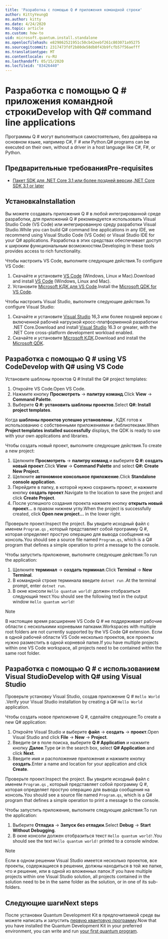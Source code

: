 ```yaml
---
title: 'Разработка с помощью Q # приложения командной строки'
author: KittyYeungQ
ms.author: kitty
ms.date: 4/24/2020
ms.topic: article
ms.custom: how-to
uid: microsoft.quantum.install.standalone
ms.openlocfilehash: e829862521951c50cb42eebf261c803071a95275
ms.sourcegitcommit: 2317473fdf2b80de58db0f43b9fcfb57f56aefff
ms.translationtype: MT
ms.contentlocale: ru-RU
ms.lasthandoff: 05/15/2020
ms.locfileid: "83426440"
---
```

# <a name="develop-with-q-command-line-applications"></a><span data-ttu-id="bb99f-102">Разработка с помощью Q # приложения командной строки</span><span class="sxs-lookup"><span data-stu-id="bb99f-102">Develop with Q# command line applications</span></span>

<span data-ttu-id="bb99f-103">Программы Q # могут выполняться самостоятельно, без драйвера на основном языке, например C#, F # или Python.</span><span class="sxs-lookup"><span data-stu-id="bb99f-103">Q# programs can be executed on their own, without a driver in a host language like C#, F#, or Python.</span></span>

## <a name="pre-requisites"></a><span data-ttu-id="bb99f-104">Предварительные требования</span><span class="sxs-lookup"><span data-stu-id="bb99f-104">Pre-requisites</span></span>

- <span data-ttu-id="bb99f-105">[Пакет SDK для .NET Core 3.1 или более поздней версии](https://www.microsoft.com/net/download).</span><span class="sxs-lookup"><span data-stu-id="bb99f-105">[.NET Core SDK 3.1 or later](https://www.microsoft.com/net/download)</span></span>

## <a name="installation"></a><span data-ttu-id="bb99f-106">Установка</span><span class="sxs-lookup"><span data-stu-id="bb99f-106">Installation</span></span>

<span data-ttu-id="bb99f-107">Вы можете создавать приложения Q # в любой интегрированной среде разработки, для приложений Q # рекомендуется использовать Visual Studio Code (VS Code) или интегрированную среду разработки Visual Studio.</span><span class="sxs-lookup"><span data-stu-id="bb99f-107">While you can build Q# command line applications in any IDE, we recommend using Visual Studio Code (VS Code) or Visual Studio IDE for your Q# applications.</span></span> <span data-ttu-id="bb99f-108">Разработка в этих средствах обеспечивает доступ к широким функциональным возможностям.</span><span class="sxs-lookup"><span data-stu-id="bb99f-108">Developing in these tools provides access to rich functionality.</span></span>

<span data-ttu-id="bb99f-109">Чтобы настроить VS Code, выполните следующие действия.</span><span class="sxs-lookup"><span data-stu-id="bb99f-109">To configure VS Code:</span></span>

1. <span data-ttu-id="bb99f-110">Скачайте и установите [VS Code](https://code.visualstudio.com/download) (Windows, Linux и Mac).</span><span class="sxs-lookup"><span data-stu-id="bb99f-110">Download and install [VS Code](https://code.visualstudio.com/download) (Windows, Linux and Mac).</span></span>
2. <span data-ttu-id="bb99f-111">Установите [Microsoft КДК для VS Code](https://marketplace.visualstudio.com/items?itemName=quantum.quantum-devkit-vscode).</span><span class="sxs-lookup"><span data-stu-id="bb99f-111">Install the [Microsoft QDK for VS Code](https://marketplace.visualstudio.com/items?itemName=quantum.quantum-devkit-vscode).</span></span>

<span data-ttu-id="bb99f-112">Чтобы настроить Visual Studio, выполните следующие действия.</span><span class="sxs-lookup"><span data-stu-id="bb99f-112">To configure Visual Studio:</span></span>

1. <span data-ttu-id="bb99f-113">Скачайте и установите [Visual Studio](https://visualstudio.microsoft.com/downloads/) 16,3 или более поздней версии с включенной рабочей нагрузкой кросс-платформенной разработки .NET Core.</span><span class="sxs-lookup"><span data-stu-id="bb99f-113">Download and install [Visual Studio](https://visualstudio.microsoft.com/downloads/) 16.3 or greater, with the .NET Core cross-platform development workload enabled.</span></span>
2. <span data-ttu-id="bb99f-114">Скачайте и установите [Microsoft КДК](https://marketplace.visualstudio.com/items?itemName=quantum.DevKit).</span><span class="sxs-lookup"><span data-stu-id="bb99f-114">Download and install the [Microsoft QDK](https://marketplace.visualstudio.com/items?itemName=quantum.DevKit).</span></span>


## <a name="develop-with-q-using-vs-code"></a><span data-ttu-id="bb99f-115">Разработка с помощью Q # using VS Code</span><span class="sxs-lookup"><span data-stu-id="bb99f-115">Develop with Q# using VS Code</span></span>

<span data-ttu-id="bb99f-116">Установите шаблоны проектов Q #:</span><span class="sxs-lookup"><span data-stu-id="bb99f-116">Install the Q# project templates:</span></span>

1. <span data-ttu-id="bb99f-117">Откройте VS Code.</span><span class="sxs-lookup"><span data-stu-id="bb99f-117">Open VS Code.</span></span>
2. <span data-ttu-id="bb99f-118">Нажмите кнопку **Просмотреть**  ->  **палитру команд**.</span><span class="sxs-lookup"><span data-stu-id="bb99f-118">Click **View** -> **Command Palette**.</span></span>
3. <span data-ttu-id="bb99f-119">Выберите **Q #: установить шаблоны проектов**.</span><span class="sxs-lookup"><span data-stu-id="bb99f-119">Select **Q#: Install project templates**.</span></span>

<span data-ttu-id="bb99f-120">Когда **шаблоны проектов успешно установлены** , КДК готов к использованию с собственными приложениями и библиотеками.</span><span class="sxs-lookup"><span data-stu-id="bb99f-120">When **Project templates installed successfully** displays, the QDK is ready to use with your own applications and libraries.</span></span>

<span data-ttu-id="bb99f-121">Чтобы создать новый проект, выполните следующие действия.</span><span class="sxs-lookup"><span data-stu-id="bb99f-121">To create a new project:</span></span>

1. <span data-ttu-id="bb99f-122">Щелкните **Просмотреть**  ->  **палитру команд** и выберите **Q #: создать новый проект**.</span><span class="sxs-lookup"><span data-stu-id="bb99f-122">Click **View** -> **Command Palette** and select **Q#: Create New Project**.</span></span>
2. <span data-ttu-id="bb99f-123">Щелкните **автономное консольное приложение**.</span><span class="sxs-lookup"><span data-stu-id="bb99f-123">Click **Standalone console application**.</span></span>
3. <span data-ttu-id="bb99f-124">Перейдите в папку, в которой нужно сохранить проект, и нажмите кнопку **создать проект**.</span><span class="sxs-lookup"><span data-stu-id="bb99f-124">Navigate to the location to save the project and click **Create Project**.</span></span>
4. <span data-ttu-id="bb99f-125">После успешного создания проекта нажмите кнопку **открыть новый проект...** в правом нижнем углу.</span><span class="sxs-lookup"><span data-stu-id="bb99f-125">When the project is successfully created, click **Open new project...** in the lower right.</span></span>
        
<span data-ttu-id="bb99f-126">Проверьте проект.</span><span class="sxs-lookup"><span data-stu-id="bb99f-126">Inspect the project.</span></span> <span data-ttu-id="bb99f-127">Вы увидите исходный файл с именем `Program.qs` , который представляет собой программу Q #, которая определяет простую операцию для вывода сообщения на консоль.</span><span class="sxs-lookup"><span data-stu-id="bb99f-127">You should see a source file named `Program.qs`, which is a Q# program that defines a simple operation to print a message to the console.</span></span>

<span data-ttu-id="bb99f-128">Чтобы запустить приложение, выполните следующие действия:</span><span class="sxs-lookup"><span data-stu-id="bb99f-128">To run the application:</span></span>
1. <span data-ttu-id="bb99f-129">Щелкните **терминал**  ->  **создать терминал**.</span><span class="sxs-lookup"><span data-stu-id="bb99f-129">Click **Terminal** -> **New Terminal**.</span></span>
2. <span data-ttu-id="bb99f-130">В командной строке терминала введите `dotnet run` .</span><span class="sxs-lookup"><span data-stu-id="bb99f-130">At the terminal prompt, enter `dotnet run`.</span></span>
3. <span data-ttu-id="bb99f-131">В окне консоли `Hello quantum world!` должен отобразиться следующий текст.</span><span class="sxs-lookup"><span data-stu-id="bb99f-131">You should see the following text in the output window `Hello quantum world!`</span></span>


> [!NOTE]
> <span data-ttu-id="bb99f-132">В настоящее время расширение VS Code Q # не поддерживает рабочие области с несколькими корневыми папками.</span><span class="sxs-lookup"><span data-stu-id="bb99f-132">Workspaces with multiple root folders are not currently supported by the VS Code Q# extension.</span></span> <span data-ttu-id="bb99f-133">Если в одной рабочей области VS Code несколько проектов, все проекты нужно разместить в одной корневой папке.</span><span class="sxs-lookup"><span data-stu-id="bb99f-133">If you have multiple projects within one VS Code workspace, all projects need to be contained within the same root folder.</span></span>

## <a name="develop-with-q-using-visual-studio"></a><span data-ttu-id="bb99f-134">Разработка с помощью Q # с использованием Visual Studio</span><span class="sxs-lookup"><span data-stu-id="bb99f-134">Develop with Q# using Visual Studio</span></span>

<span data-ttu-id="bb99f-135">Проверьте установку Visual Studio, создав приложение Q # `Hello World` .</span><span class="sxs-lookup"><span data-stu-id="bb99f-135">Verify your Visual Studio installation by creating a Q# `Hello World` application.</span></span>

<span data-ttu-id="bb99f-136">Чтобы создать новое приложение Q #, сделайте следующее:</span><span class="sxs-lookup"><span data-stu-id="bb99f-136">To create a new Q# application:</span></span>
1. <span data-ttu-id="bb99f-137">Откройте Visual Studio и выберите **файл**  ->  **создать**  ->  **проект**.</span><span class="sxs-lookup"><span data-stu-id="bb99f-137">Open Visual Studio and click **File** -> **New** -> **Project**.</span></span>
2. <span data-ttu-id="bb99f-138">Введите `Q#` в поле поиска, выберите **Q # Application** и нажмите кнопку **Далее**.</span><span class="sxs-lookup"><span data-stu-id="bb99f-138">Type `Q#` in the search box, select **Q# Application** and click **Next**.</span></span>
3. <span data-ttu-id="bb99f-139">Введите имя и расположение приложения и нажмите кнопку **создать**.</span><span class="sxs-lookup"><span data-stu-id="bb99f-139">Enter a name and location for your application and click **Create**.</span></span>


<span data-ttu-id="bb99f-140">Проверьте проект.</span><span class="sxs-lookup"><span data-stu-id="bb99f-140">Inspect the project.</span></span> <span data-ttu-id="bb99f-141">Вы увидите исходный файл с именем `Program.qs` , который представляет собой программу Q #, которая определяет простую операцию для вывода сообщения на консоль.</span><span class="sxs-lookup"><span data-stu-id="bb99f-141">You should see a source file named `Program.qs`, which is a Q# program that defines a simple operation to print a message to the console.</span></span>

<span data-ttu-id="bb99f-142">Чтобы запустить приложение, выполните следующие действия:</span><span class="sxs-lookup"><span data-stu-id="bb99f-142">To run the application:</span></span>
1. <span data-ttu-id="bb99f-143">Выберите **Отладка**  ->  **Запуск без отладки**.</span><span class="sxs-lookup"><span data-stu-id="bb99f-143">Select **Debug** -> **Start Without Debugging**.</span></span>
2. <span data-ttu-id="bb99f-144">В окне консоли должен отобразиться текст `Hello quantum world!`.</span><span class="sxs-lookup"><span data-stu-id="bb99f-144">You should see the text `Hello quantum world!` printed to a console window.</span></span>

> [!NOTE]
> <span data-ttu-id="bb99f-145">Если в одном решении Visual Studio имеется несколько проектов, все проекты, содержащиеся в решении, должны находиться в той же папке, что и решение, или в одной из вложенных папок.</span><span class="sxs-lookup"><span data-stu-id="bb99f-145">If you have multiple projects within one Visual Studio solution, all projects contained in the solution need to be in the same folder as the solution, or in one of its sub-folders.</span></span>  


## <a name="next-steps"></a><span data-ttu-id="bb99f-146">Следующие шаги</span><span class="sxs-lookup"><span data-stu-id="bb99f-146">Next steps</span></span>

<span data-ttu-id="bb99f-147">После установки Quantum Development Kit в предпочитаемой среде вы можете написать и запустить [первую квантовую программу](xref:microsoft.quantum.quickstarts.qrng).</span><span class="sxs-lookup"><span data-stu-id="bb99f-147">Now that you have installed the Quantum Development Kit in your preferred environment, you can write and run [your first quantum program](xref:microsoft.quantum.quickstarts.qrng).</span></span>
